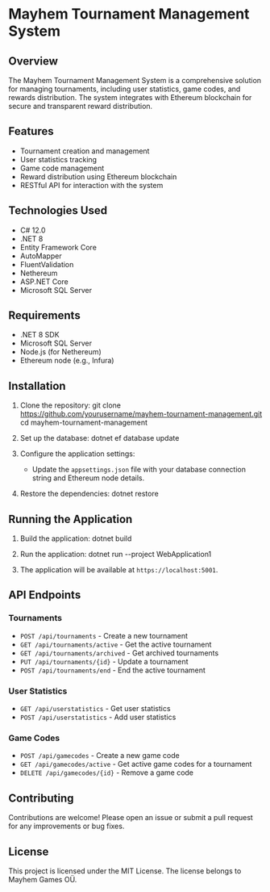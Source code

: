 # Mayhem Tournament Management System

## Overview

The Mayhem Tournament Management System is a comprehensive solution for managing tournaments, including user statistics, game codes, and rewards distribution. The system integrates with Ethereum blockchain for secure and transparent reward distribution.

## Features

- Tournament creation and management
- User statistics tracking
- Game code management
- Reward distribution using Ethereum blockchain
- RESTful API for interaction with the system

## Technologies Used

- C# 12.0
- .NET 8
- Entity Framework Core
- AutoMapper
- FluentValidation
- Nethereum
- ASP.NET Core
- Microsoft SQL Server

## Requirements

- .NET 8 SDK
- Microsoft SQL Server
- Node.js (for Nethereum)
- Ethereum node (e.g., Infura)

## Installation

1. Clone the repository:
git clone https://github.com/yourusername/mayhem-tournament-management.git
cd mayhem-tournament-management

2. Set up the database:
dotnet ef database update

3. Configure the application settings:
    - Update the `appsettings.json` file with your database connection string and Ethereum node details.

4. Restore the dependencies:
dotnet restore

## Running the Application

1. Build the application:
dotnet build

2. Run the application:
dotnet run --project WebApplication1

3. The application will be available at `https://localhost:5001`.

## API Endpoints

### Tournaments

- `POST /api/tournaments` - Create a new tournament
- `GET /api/tournaments/active` - Get the active tournament
- `GET /api/tournaments/archived` - Get archived tournaments
- `PUT /api/tournaments/{id}` - Update a tournament
- `POST /api/tournaments/end` - End the active tournament

### User Statistics

- `GET /api/userstatistics` - Get user statistics
- `POST /api/userstatistics` - Add user statistics

### Game Codes

- `POST /api/gamecodes` - Create a new game code
- `GET /api/gamecodes/active` - Get active game codes for a tournament
- `DELETE /api/gamecodes/{id}` - Remove a game code

## Contributing

Contributions are welcome! Please open an issue or submit a pull request for any improvements or bug fixes.

## License

This project is licensed under the MIT License. The license belongs to Mayhem Games OÜ.
